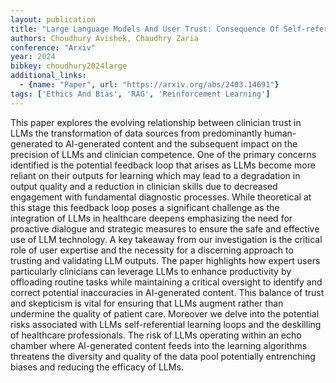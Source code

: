 ```yaml
---
layout: publication
title: "Large Language Models And User Trust: Consequence Of Self-referential Learning Loop And The Deskilling Of Healthcare Professionals"
authors: Choudhury Avishek, Chaudhry Zaria
conference: "Arxiv"
year: 2024
bibkey: choudhury2024large
additional_links:
  - {name: "Paper", url: "https://arxiv.org/abs/2403.14691"}
tags: ['Ethics And Bias', 'RAG', 'Reinforcement Learning']
---
```

This paper explores the evolving relationship between clinician trust in LLMs the transformation of data sources from predominantly human-generated to AI-generated content and the subsequent impact on the precision of LLMs and clinician competence. One of the primary concerns identified is the potential feedback loop that arises as LLMs become more reliant on their outputs for learning which may lead to a degradation in output quality and a reduction in clinician skills due to decreased engagement with fundamental diagnostic processes. While theoretical at this stage this feedback loop poses a significant challenge as the integration of LLMs in healthcare deepens emphasizing the need for proactive dialogue and strategic measures to ensure the safe and effective use of LLM technology. A key takeaway from our investigation is the critical role of user expertise and the necessity for a discerning approach to trusting and validating LLM outputs. The paper highlights how expert users particularly clinicians can leverage LLMs to enhance productivity by offloading routine tasks while maintaining a critical oversight to identify and correct potential inaccuracies in AI-generated content. This balance of trust and skepticism is vital for ensuring that LLMs augment rather than undermine the quality of patient care. Moreover we delve into the potential risks associated with LLMs self-referential learning loops and the deskilling of healthcare professionals. The risk of LLMs operating within an echo chamber where AI-generated content feeds into the learning algorithms threatens the diversity and quality of the data pool potentially entrenching biases and reducing the efficacy of LLMs.
